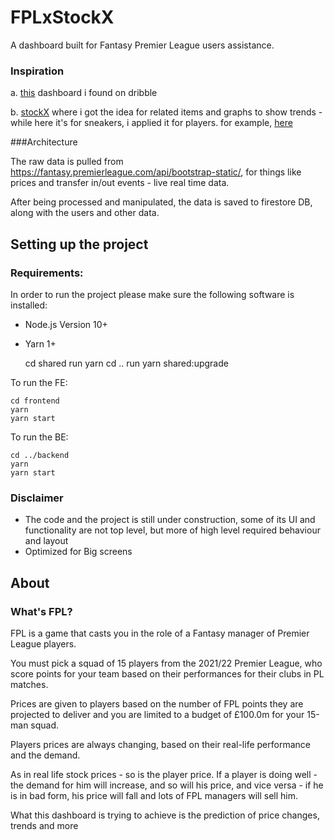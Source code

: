 # FPLxStockX

A dashboard built for Fantasy Premier League users assistance.

 ### Inspiration
 a. [this](https://dribbble.com/shots/9166970-Stocks-Dashboard/attachments/1209597?mode=media) dashboard i found on dribble
 
 b. [stockX](https://stockx.com/) where i got the idea for related items and graphs to show trends - while here it's for sneakers, i applied it for players. for example, [here](https://stockx.com/new-balance-550-syracuse)

###Architecture

The raw data is pulled from https://fantasy.premierleague.com/api/bootstrap-static/, for things like prices and transfer in/out events - live real time data.

After being processed and manipulated, the data is saved to firestore DB, along with the users and other data.




## Setting up the project
### Requirements:

In order to run the project please make sure the following software is installed:
- Node.js Version 10+
- Yarn 1+

    cd shared
    run yarn 
    cd ..
    run yarn shared:upgrade

  
To run the FE:

    cd frontend
    yarn
    yarn start
 
 
 To run the BE:
 
    cd ../backend
    yarn
    yarn start

 ### Disclaimer
  - The code and the project is still under construction, some of its UI and functionality are not top level, but more of high level required behaviour and layout
  - Optimized for Big screens
 

 
 
 ## About
 
 ### What's FPL?
 
 FPL is a game that casts you in the role of a Fantasy manager of Premier League players.
  
 You must pick a squad of 15 players from the 2021/22 Premier League, who score points for your team based on their performances for their clubs in PL matches.
 
 Prices are given to players based on the number of FPL points they are projected to deliver and you are limited to a budget of £100.0m for your 15-man squad.  
 
 Players prices are always changing, based on their real-life performance and the demand.
 
 As in real life stock prices - so is the player price.
 If a player is doing well - the demand for him will increase, and so will his price, and vice versa - if he is in bad form, his price will fall and lots of FPL managers will sell him.
 
 What this dashboard is trying to achieve is the prediction of price changes, trends and more